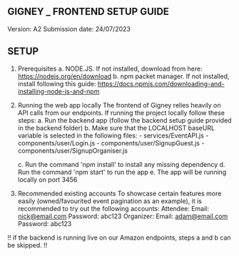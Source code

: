 ## GIGNEY _ FRONTEND SETUP GUIDE ##

Version: A2
Submission date: 24/07/2023

## SETUP ##
1. Prerequisites
    a. NODE.JS. If not installed, download from here: https://nodejs.org/en/download
    b. npm packet manager. If not installed, install following this guide: https://docs.npmjs.com/downloading-and-installing-node-js-and-npm

2. Running the web app locally
    The frontend of Gigney relies heavily on API calls from our endpoints. If running the project locally follow these steps:
    a. Run the backend app (follow the backend setup guide provided in the backend folder)
    b. Make sure that the LOCALHOST baseURL variable is selected in the following files: 
        - services/EventAPI.js
        - components/user/Login.js
        - components/user/SignupGuest.js
        - components/user/SignupOrganiser.js

    c. Run the command 'npm install' to install any missing dependency
    d. Run the command 'npm start' to run the app
    e. The app will be running locally on port 3456
3. Recommended existing accounts
    To showcase certain features more easily (owned/favourited event pagination as an example), it is recommended to try out the following accounts:
        Attendee:
            Email: nick@email.com
            Password: abc123
        Organizer:
            Email: adam@email.com
            Password: abc123


!! if the backend is running live on our Amazon endpoints, steps a and b can be skipped. !!